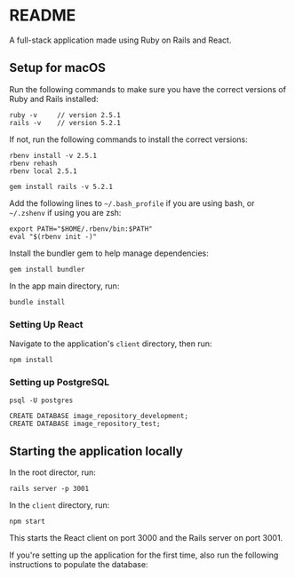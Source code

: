 # README

A full-stack application made using Ruby on Rails and React.

## Setup for macOS
Run the following commands to make sure you have the correct versions of Ruby and Rails installed:
```
ruby -v     // version 2.5.1
rails -v    // version 5.2.1
```

If not, run the following commands to install the correct versions:
```
rbenv install -v 2.5.1
rbenv rehash
rbenv local 2.5.1

gem install rails -v 5.2.1
```

Add the following lines to `~/.bash_profile` if you are using bash, or `~/.zshenv` if using you are zsh:
```
export PATH="$HOME/.rbenv/bin:$PATH"
eval "$(rbenv init -)"
```

Install the bundler gem to help manage dependencies:
```
gem install bundler
```

In the app main directory, run:
```
bundle install
```

### Setting Up React
Navigate to the application's `client` directory, then run: 
```
npm install
```

### Setting up PostgreSQL
```
psql -U postgres

CREATE DATABASE image_repository_development;
CREATE DATABASE image_repository_test;
```

## Starting the application locally
In the root director, run:
```
rails server -p 3001
```
In the `client` directory, run:
```
npm start
```

This starts the React client on port 3000 and the Rails server on port 3001.

If you're setting up the application for the first time, also run the following instructions to populate the database:

